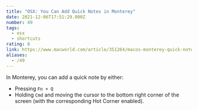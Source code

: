 ```yaml
---
title: "OSX: You Can Add Quick Notes in Monterey"
date: 2021-12-06T17:51:29.000Z
number: 49
tags:
  - osx
  - shortcuts
rating: 8
link: https://www.macworld.com/article/351264/macos-monterey-quick-note-hot-corners-how-to.html
aliases:
  - /49
---
```


In Monterey, you can add a quick note by either:

- Pressing `Fn + Q`
- Holding `Cmd` and moving the cursor to the bottom right corner of the screen (with the corresponding Hot Corner enabled).
